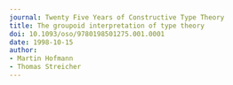 ```yaml
---
journal: Twenty Five Years of Constructive Type Theory
title: The groupoid interpretation of type theory
doi: 10.1093/oso/9780198501275.001.0001
date: 1998-10-15
author:
- Martin Hofmann
- Thomas Streicher
---
```


